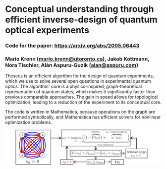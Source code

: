 # Conceptual understanding through efficient inverse-design of quantum optical experiments
### Code for the paper: https://arxiv.org/abs/2005.06443
### Mario Krenn (mario.krenn@utoronto.ca), Jakob Kottmann, Nora Tischler, Alán Aspuru-Guzik (alan@aspuru.com)

Theseus is an efficient algorithm for the design of quantum experiments, which we use to solve several open questions in experimental quantum optics. The algorithm' core is a physics-inspired, graph-theoretical representation of quantum states, which makes it significantly faster than previous comparable approaches. The gain in speed allows for topological optimization, leading to a reduction of the experiment to its conceptual core.

The code is written in Mathematica, because operations on the graph are performed symbolically, and Mathematica has efficient solvers for nonlinear optimization problems.

![Image of Theseus](https://github.com/aspuru-guzik-group/Theseus/blob/master/algo.png)
